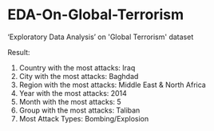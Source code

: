 # EDA-On-Global-Terrorism
‘Exploratory Data Analysis’ on 'Global Terrorism' dataset
 
Result:
1. Country with the most attacks: Iraq
2. City with the most attacks: Baghdad
3. Region with the most attacks: Middle East & North Africa
4. Year with the most attacks: 2014
5. Month with the most attacks: 5
6. Group with the most attacks: Taliban
7. Most Attack Types: Bombing/Explosion
